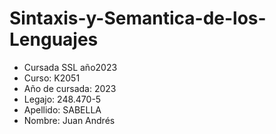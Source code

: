 # Sintaxis-y-Semantica-de-los-Lenguajes
* Cursada SSL año2023
* Curso: K2051
* Año de cursada: 2023
* Legajo: 248.470-5
* Apellido: SABELLA
* Nombre: Juan Andrés

